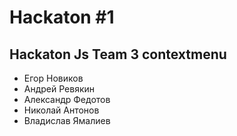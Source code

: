 # Hackaton #1
## Hackaton Js Team 3 contextmenu
- Егор Новиков
- Андрей Ревякин
- Александр Федотов
- Николай Антонов
- Владислав Ямалиев

